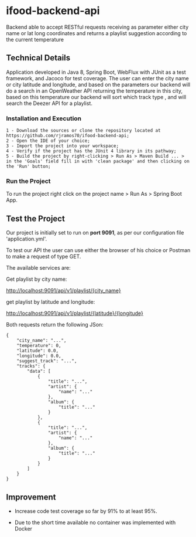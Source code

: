 # ifood-backend-api

Backend able to accept RESTful requests receiving as parameter either city name or lat long coordinates and returns a playlist suggestion according to the current temperature


## Technical Details

Application developed in Java 8, Spring Boot, WebFlux with JUnit as a test framework, and Jacoco for test coverage. The user can enter the city name or city latitude and longitude, and based on the parameters our backend will do a search in an OpenWeather API returning the temperature in this city, based on this temperature our backend will sort which track type , and will search the Deezer API for a playlist.


### Installation and Execution

	1 - Download the sources or clone the repository located at https://github.com/rjramos70/ifood-backend-api;
	2 - Open the IDE of your choice;
	3 - Import the project into your workspace;
	4 - Verify if the project has the JUnit 4 library in its pathway;
	5 - Build the project by right-clicking > Run As > Maven Build ... > in the 'Goals' field fill in with 'clean package' and then clicking on the 'Run' button;


### Run the Project

To run the project right click on the project name > Run As > Spring Boot App.


## Test the Project

Our project is initially set to run on **port 9091**, as per our configuration file 'application.yml'.

To test our API the user can use either the browser of his choice or Postman to make a request of type GET.

The available services are:

Get playlist by city name:

[http://localhost:9091/api/v1/playlist/{city_name}](http://localhost:9091/api/v1/playlist/{city_name})

get playlist by latitude and longitude:

[http://localhost:9091/api/v1/playlist/{latitude}/{longitude}](http://localhost:9091/api/v1/playlist/{latitude}/{longitude})

Both requests return the following JSon:

```
{
    "city_name": "...",
    "temperature": 0,
    "latitude": 0.0,
    "longitude": 0.0,
    "suggest_track": "...",
    "tracks": {
        "data": [
            {
                "title": "...",
                "artist": {
                    "name": "..."
                },
                "album": {
                    "title": "..."
                }
            },
			{
                "title": "...",
                "artist": {
                    "name": "..."
                },
                "album": {
                    "title": "..."
                }
            }
        ]
    }
}
```


## Improvement

* Increase code test coverage so far by 91% to at least 95%.

* Due to the short time available no container was implemented with Docker

